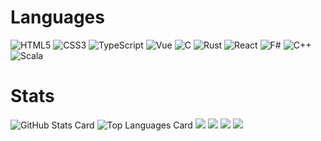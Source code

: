 # Languages
![HTML5](https://img.shields.io/badge/-HTML5_(2023/3/16~)-E34F26?style=flat-square&logo=html5&logoColor=white)
![CSS3](https://img.shields.io/badge/-CSS3_(2023/3/16~)-1572B6?style=flat-square&logo=css3&logoColor=white)
![TypeScript](https://img.shields.io/badge/-TypeScript_(2023/03/29~)-3178C6?style=flat-square&logo=typescript&logoColor=white)
![Vue](https://img.shields.io/badge/-Vue_(2023/03/29~)-4FC08D?style=flat-square&logo=vue.js&logoColor=white)
![C](https://img.shields.io/badge/-C_(2023/04/18~)-A8B9CC?style=flat-square&logo=c&logoColor=white)
![Rust](https://img.shields.io/badge/-Rust_(2023/5/9~)-000000?style=flat-square&logo=rust&logoColor=white)
![React](https://img.shields.io/badge/-React_(2023/5/23~)-61DAFB?style=flat-square&logo=react&logoColor=white)
![F#](https://img.shields.io/badge/-FSharp_(2023/9/27~)-378BAC?style=flat-square&logo=fsharp&logoColor=white)
![C++](https://img.shields.io/badge/-C++_(2024/1/23~)-00599C?style=flat-square&logo=cplusplus&logoColor=white)
![Scala](https://img.shields.io/badge/-Scala_(2024/6/21~)-DC322F?style=flat-square&logo=scala&logoColor=white)

# Stats
![GitHub Stats Card](https://github-readme-stats.vercel.app/api?username=yu256&show_icons=true&count_private=true&theme=merko)
![Top Languages Card](https://github-readme-stats.vercel.app/api/top-langs/?username=yu256&layout=compact&theme=merko)
![](http://github-profile-summary-cards.vercel.app/api/cards/profile-details?username=yu256&theme=dracula) 
![](http://github-profile-summary-cards.vercel.app/api/cards/repos-per-language?username=yu256&theme=dracula) 
![](http://github-profile-summary-cards.vercel.app/api/cards/most-commit-language?username=yu256&theme=dracula) 
![](http://github-profile-summary-cards.vercel.app/api/cards/productive-time?username=yu256&theme=dracula&utcOffset=8) 